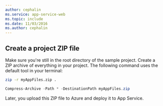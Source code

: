 ```yaml
---
author: cephalin
ms.service: app-service-web
ms.topic: include
ms.date: 11/03/2016
ms.author: cephalin
---
```

## Create a project ZIP file

Make sure you're still in the root directory of the sample project. Create a ZIP archive of everything in your project. The following command uses the default tool in your terminal:

```Bash
zip -r myAppFiles.zip .
```

```PowerShell
Compress-Archive -Path * -DestinationPath myAppFiles.zip
``` 

Later, you upload this ZIP file to Azure and deploy it to App Service.